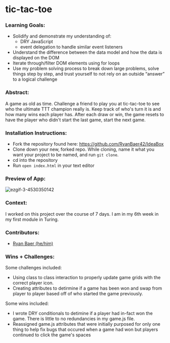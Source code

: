 # tic-tac-toe


### Learning Goals:
- Solidify and demonstrate my understanding of:
  - DRY JavaScript
  - event delegation to handle similar event listeners
- Understand the difference between the data model and how the data is displayed on the DOM
- Iterate through/filter DOM elements using for loops
- Use my problem solving process to break down large problems, solve things step by step, and trust yourself to not rely on an outside “answer” to a logical challenge


### Abstract:
A game as old as time. Challenge a friend to play you at tic-tac-toe to see who the ultimate TTT champion really is. Keep track of who's turn it is and how many wins each player has. After each draw or win, the game resets to have the player who didn't start the last game, start the next game. 


### Installation Instructions:
- Fork the repository found here: https://github.com/RyanBaer42/IdeaBox 
- Clone down your new, forked repo. While cloning, name it what you want your project to be named, and run `git clone`. 
- cd into the repository
- Run `open index.html` in your text editor

### Preview of App:

![ezgif-3-4530350142](https://user-images.githubusercontent.com/113728354/201991495-68ce0c93-4e46-416e-a15d-7dbb860b1b7e.gif)

### Context:
I worked on this project over the course of 7 days. I am in my 6th week in my first module in Turing.


### Contributors:
- [Ryan Baer (he/him)](https://www.linkedin.com/in/ryan-baer-33311114a/)


### Wins + Challenges:
Some challenges included: 
- Using class to class interaction to properly update game grids with the correct player icon. 
- Creating attributes to detirmine if a game has been won and swap from player to player based off of who started the game previously. 

Some wins included:
- I wrote DRY conditionals to detimine if a player had in-fact won the game. There is little to no redundancies in my game.js file.
- Reassigned game.js attributes that were initially purposed for only one thing to help fix bugs that occured when a game had won but players continued to click the game's spaces
